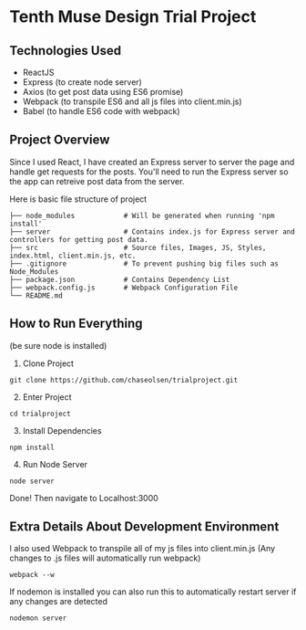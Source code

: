 # Tenth Muse Design Trial Project

## Technologies Used

* ReactJS
* Express (to create node server)
* Axios (to get post data using ES6 promise)
* Webpack (to transpile ES6 and all js files into client.min.js)
* Babel (to handle ES6 code with webpack)

## Project Overview

Since I used React, I have created an Express server to server the page and handle get requests for the posts. You'll need to run the Express server so the app can retreive post data from the server.

Here is basic file structure of project

    ├── node_modules            # Will be generated when running 'npm install'
    ├── server                  # Contains index.js for Express server and controllers for getting post data.
    ├── src                     # Source files, Images, JS, Styles, index.html, client.min.js, etc.
    ├── .gitignore              # To prevent pushing big files such as Node_Modules
    ├── package.json            # Contains Dependency List
    ├── webpack.config.js       # Webpack Configuration File
    └── README.md


## How to Run Everything
(be sure node is installed)

1. Clone Project
```
git clone https://github.com/chaseolsen/trialproject.git
```
2. Enter Project
```
cd trialproject
```

3. Install Dependencies
```
npm install
```

4. Run Node Server
```
node server
```
Done! Then navigate to Localhost:3000

## Extra Details About Development Environment

I also used Webpack to transpile all of my js files into client.min.js (Any changes to .js files will automatically run webpack)
```
webpack --w
```

If nodemon is installed you can also run this to automatically restart server if any changes are detected
```
nodemon server
```
